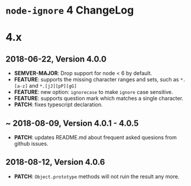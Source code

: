# `node-ignore` 4 ChangeLog

# 4.x

## 2018-06-22, Version 4.0.0

- **SEMVER-MAJOR**: Drop support for node < 6 by default.
- **FEATURE**: supports the missing character ranges and sets, such as `*.[a-z]`
  and `*.[jJ][pP][gG]`
- **FEATURE**: new option: `ignorecase` to make `ignore` case sensitive.
- **FEATURE**: supports question mark which matches a single character.
- **PATCH**: fixes typescript declaration.

## ~ 2018-08-09, Version 4.0.1 - 4.0.5

- **PATCH**: updates README.md about frequent asked quesions from github issues.

## 2018-08-12, Version 4.0.6

- **PATCH**: `Object.prototype` methods will not ruin the result any more.
